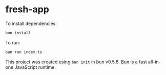 # fresh-app

To install dependencies:

```bash
bun install
```

To run:

```bash
bun run index.ts
```

This project was created using `bun init` in bun v0.5.8. [Bun](https://bun.sh) is a fast all-in-one JavaScript runtime.
